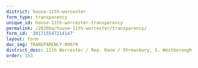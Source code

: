 ```yaml
---
district: house-11th-worcester
form_type: transparency
unique_id: house-11th-worcester-transparency
permalink: /2020bq/house-11th-worcester/transparency/
form_id: '201715547214147'
layout: form
doc_img: TRANSPARENCY-00079
district_desc: 11th Worcester / Rep. Kane / Shrewsbury, S. Westborough
order: 153
---
```

